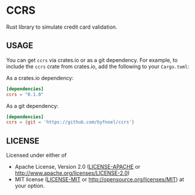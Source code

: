 # CCRS
Rust library to simulate credit card validation.

## USAGE
You can get `ccrs` via crates.io or as a git dependency.
For example, to include the `ccrs` crate from crates.io, add the following to your `Cargo.toml`:

As a crates.io dependency:
```toml
[dependencies]
ccrs = "0.1.0"
`````

As a git dependency:
```toml
[dependencies]
ccrs = {git = 'https://github.com/byfnoel/ccrs'}
```

## LICENSE
Licensed under either of

* Apache License, Version 2.0
    ([LICENSE-APACHE](LICENSE-APACHE) or http://www.apache.org/licenses/LICENSE-2.0)
* MIT license
    ([LICENSE-MIT](LICENSE-MIT) or http://opensource.org/licenses/MIT) at your option.
